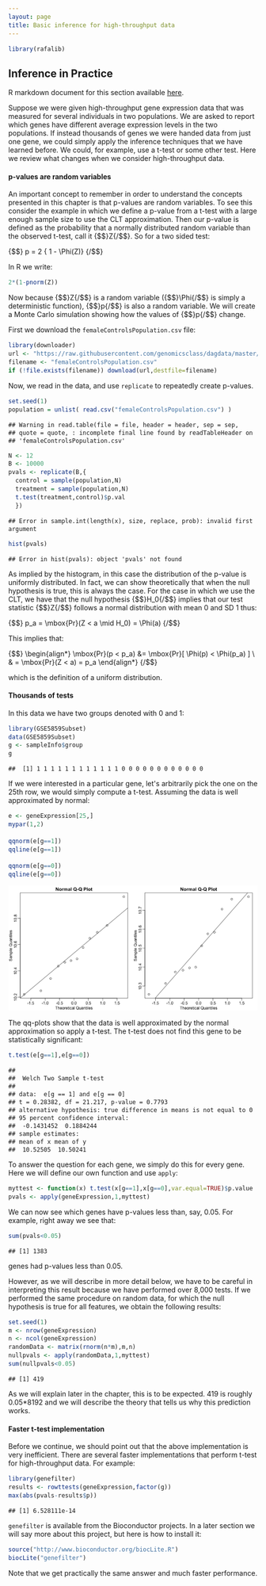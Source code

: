 ```yaml
---
layout: page
title: Basic inference for high-throughput data
---
```





```r
library(rafalib)
```


## Inference in Practice

R markdown document for this section available [here](https://github.com/genomicsclass/labs/tree/master/course3/inference_for_highthroughput.Rmd).

Suppose we were given high-throughput gene expression data that was measured for several individuals in two populations. We are asked to report which genes have different average expression levels in the two populations. If instead thousands of genes we were handed data from just one gene, we could simply apply the inference techniques that we have learned before. We could, for example, use a t-test or some other test. Here we review what changes when we consider high-throughput data.

#### p-values are random variables

An important concept to remember in order to understand the concepts presented in this chapter is that p-values are random variables. To see this  consider the example in which we define a p-value from a t-test with a large enough sample size to use the CLT approximation. Then our p-value is defined as the probability that a normally distributed random variable than the observed t-test, call it {$$}Z{/$$}. So for a two sided test: 

{$$}
p = 2 \{ 1 - \Phi(Z)\}
{/$$}

In R we write:

```r
2*(1-pnorm(Z))
```

Now because {$$}Z{/$$} is a random variable ({$$}\Phi{/$$} is simply a deterministic
function), {$$}p{/$$} is also a random variable. We will create a Monte Carlo
simulation showing how the values of {$$}p{/$$} change.

First we download the `femaleControlsPopulation.csv` file:


```r
library(downloader)
url <- "https://raw.githubusercontent.com/genomicsclass/dagdata/master/inst/extdata/femaleControlsPopulation.csv"
filename <- "femaleControlsPopulation.csv"
if (!file.exists(filename)) download(url,destfile=filename)
```

Now, we read in the data, and use `replicate` to repeatedly create p-values.


```r
set.seed(1)
population = unlist( read.csv("femaleControlsPopulation.csv") )
```

```
## Warning in read.table(file = file, header = header, sep = sep,
## quote = quote, : incomplete final line found by readTableHeader on
## 'femaleControlsPopulation.csv'
```

```r
N <- 12
B <- 10000
pvals <- replicate(B,{
  control = sample(population,N)
  treatment = sample(population,N)
  t.test(treatment,control)$p.val 
  })
```

```
## Error in sample.int(length(x), size, replace, prob): invalid first argument
```

```r
hist(pvals)
```

```
## Error in hist(pvals): object 'pvals' not found
```

As implied by the histogram, in this case the distribution of the p-value is uniformly distributed. In fact, we can show theoretically that when the null hypothesis is true, this is always the case. For the case in which we use the CLT, we have that the null hypothesis {$$}H_0{/$$} implies that our test statistic {$$}Z{/$$}  follows a normal distribution with mean 0 and SD 1 thus:

{$$}
p_a = \mbox{Pr}(Z < a \mid H_0) = \Phi(a)
{/$$}

This implies that:

{$$}
\begin{align*}
\mbox{Pr}(p < p_a) &= \mbox{Pr}[ \Phi(p) < \Phi(p_a) ] \\
  & = \mbox{Pr}(Z < a) = p_a
\end{align*}
{/$$}

which is the definition of a uniform distribution.

#### Thousands of tests

In this data we have two groups denoted with 0 and 1:

```r
library(GSE5859Subset)
data(GSE5859Subset)
g <- sampleInfo$group
g
```

```
##  [1] 1 1 1 1 1 1 1 1 1 1 1 1 0 0 0 0 0 0 0 0 0 0 0 0
```

If we were interested in a particular gene, let's arbitrarily pick the one on the 25th row, we would simply compute a t-test. Assuming the data is well approximated by normal:


```r
e <- geneExpression[25,]
mypar(1,2)

qqnorm(e[g==1])
qqline(e[g==1])

qqnorm(e[g==0])
qqline(e[g==0])
```

![Normal qq-plots for one gene. Left plot shows first group and right plot shows second group.](images/R/inference_for_highthroughput-tmp-qqplots_for_one_gene-1.png) 

The qq-plots show that the data is well approximated by the normal approximation so apply a t-test. The t-test does not find this gene to be statistically significant:


```r
t.test(e[g==1],e[g==0])
```

```
## 
## 	Welch Two Sample t-test
## 
## data:  e[g == 1] and e[g == 0]
## t = 0.28382, df = 21.217, p-value = 0.7793
## alternative hypothesis: true difference in means is not equal to 0
## 95 percent confidence interval:
##  -0.1431452  0.1884244
## sample estimates:
## mean of x mean of y 
##  10.52505  10.50241
```

To answer the question for each gene, we simply do this for every gene. Here we will define our own function and use `apply`:


```r
myttest <- function(x) t.test(x[g==1],x[g==0],var.equal=TRUE)$p.value
pvals <- apply(geneExpression,1,myttest)
```

We can now see which genes have p-values less than, say, 0.05. For example, right away we see that:


```r
sum(pvals<0.05)
```

```
## [1] 1383
```

genes had p-values less than 0.05.

However, as we will describe in more detail below, we have to be careful in interpreting this result because we have performed over 8,000 tests. If we performed the same procedure on random data, for which the null hypothesis is true for all features, we obtain the following results:


```r
set.seed(1)
m <- nrow(geneExpression)
n <- ncol(geneExpression)
randomData <- matrix(rnorm(n*m),m,n)
nullpvals <- apply(randomData,1,myttest)
sum(nullpvals<0.05)
```

```
## [1] 419
```

As we will explain later in the chapter, this is to be expected. 419 is roughly 0.05*8192 and we will describe the theory that tells us why this prediction works.

#### Faster t-test implementation

Before we continue, we should point out that the above implementation is very inefficient. There are several faster implementations that perform t-test for high-throughput data. For example:


```r
library(genefilter)
results <- rowttests(geneExpression,factor(g))
max(abs(pvals-results$p))
```

```
## [1] 6.528111e-14
```

`genefilter` is available from the Bioconductor projects. In a later section we will say more about this project, but here is how to install it:
 

```r
source("http://www.bioconductor.org/biocLite.R")
biocLite("genefilter")
```

Note that we get practically the same answer and much faster performance.


